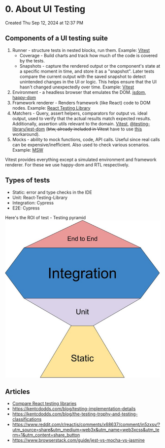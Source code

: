 # 0. About UI Testing
Created Thu Sep 12, 2024 at 12:37 PM

## Components of a UI testing suite
1. Runner - structure tests in nested blocks, run them. Example: [Vitest](https://vitest.dev/)
	- Coverage - Build charts and track how much of the code is covered by the tests.
	- Snapshots - capture the rendered output or the component's state at a specific moment in time, and store it as a "snapshot". Later tests compare the current output with the saved snapshot to detect unintended changes in the UI or logic. This helps ensure that the UI hasn't changed unexpectedly over time. Example: [Vitest](https://vitest.dev/)
2. Environment - a headless browser that emulates the DOM. [jsdom](https://github.com/jsdom/jsdom), [happy-dom](https://github.com/capricorn86/happy-dom)
3. Framework renderer - Renders framework (like React) code to DOM nodes. Example: [React Testing Library](https://testing-library.com/docs/react-testing-library/intro)
4. Matchers -  Query, assert helpers, comparators for output vs. ideal output, used to verify that the actual results match expected results. Additionally, assertion utils relevant to the domain.  [Vitest](https://vitest.dev/), [@testing-library/jest-dom](https://github.com/testing-library/jest-dom) (~~btw, already included in Vitest~~ have to use [this](https://github.com/testing-library/jest-dom/issues/567#issuecomment-1880205132) workaround).
5. Mocks - ability to mock functions, code, API calls. Useful since real calls can be expensive/inefficient. Also used to check various scenarios. Example: [MSW](https://mswjs.io/)

Vitest provides everything except a simulated environment and framework renderer. For these we use happy-dom and RTL respectively.

## Types of tests
- Static: error and type checks in the IDE
- Unit: React-Testing-Library
- Integration: Cypress
- E2E: Cypress

Here's the ROI of test - Testing pyramid
![](../../assets/0-About-UI-Testing-image-1-195d3cb3.png)

## Articles
- [Compare React testing libraries](https://blog.logrocket.com/compare-react-testing-libraries/#:~:text=to%20choose%20from-,Comparing%20React%20testing%20libraries,the%20results%20among%20libraries.,-Jest%20vs.%20Jasmine)
- https://kentcdodds.com/blog/testing-implementation-details
- https://kentcdodds.com/blog/the-testing-trophy-and-testing-classifications
- https://www.reddit.com/r/reactjs/comments/x68637/comment/in5zxsv/?utm_source=share&utm_medium=web3x&utm_name=web3xcss&utm_term=1&utm_content=share_button
- https://www.browserstack.com/guide/jest-vs-mocha-vs-jasmine
